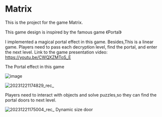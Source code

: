 # Matrix


This is the project for the game Matrix.

This game design is inspired by the famous game 《Portal》

I implemented a magical portal effect in this game. Besides,This is a linear game. Players need to pass each decryption level, find the portal, and enter the next level.
Link to the game presentation video: https://youtu.be/CWQXZMToS_E


The Portal effect in this game

![image](https://github.com/moonstoneG/Matrix/assets/76591064/c3b6ca7e-22ef-4e6c-a771-d761da35c273)

![20231221174829_rec_](https://github.com/moonstoneG/Matrix/assets/76591064/00aa66a9-5cd7-429e-af68-19d45300a49f)


Players need to interact with objects and solve puzzles,so they can find the portal doors to next level.


![20231221175004_rec_](https://github.com/moonstoneG/Matrix/assets/76591064/83bdef3c-1b35-4998-8ee1-d0085e718c6e) Dynamic size door 
